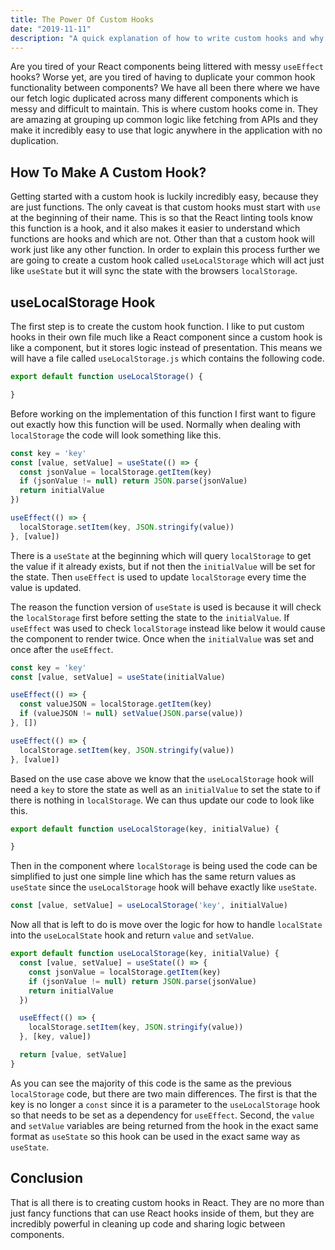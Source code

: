 ```yaml
---
title: The Power Of Custom Hooks
date: "2019-11-11"
description: "A quick explanation of how to write custom hooks and why they are so useful."
---
```


Are you tired of your React components being littered with messy `useEffect` hooks? Worse yet, are you tired of having to duplicate your common hook functionality between components? We have all been there where we have our fetch logic duplicated across many different components which is messy and difficult to maintain. This is where custom hooks come in. They are amazing at grouping up common logic like fetching from APIs and they make it incredibly easy to use that logic anywhere in the application with no duplication.

## How To Make A Custom Hook?

Getting started with a custom hook is luckily incredibly easy, because they are just functions. The only caveat is that custom hooks must start with `use` at the beginning of their name. This is so that the React linting tools know this function is a hook, and it also makes it easier to understand which functions are hooks and which are not. Other than that a custom hook will work just like any other function. In order to explain this process further we are going to create a custom hook called `useLocalStorage` which will act just like `useState` but it will sync the state with the browsers `localStorage`.

## useLocalStorage Hook

The first step is to create the custom hook function. I like to put custom hooks in their own file much like a React component since a custom hook is like a component, but it stores logic instead of presentation. This means we will have a file called `useLocalStorage.js` which contains the following code.

```javascript
export default function useLocalStorage() {

}
```

Before working on the implementation of this function I first want to figure out exactly how this function will be used. Normally when dealing with `localStorage` the code will look something like this.

```javascript
const key = 'key'
const [value, setValue] = useState(() => {
  const jsonValue = localStorage.getItem(key)
  if (jsonValue != null) return JSON.parse(jsonValue)
  return initialValue
})

useEffect(() => {
  localStorage.setItem(key, JSON.stringify(value))
}, [value])
```

There is a `useState` at the beginning which will query `localStorage` to get the value if it already exists, but if not then the `initialValue` will be set for the state. Then `useEffect` is used to update `localStorage` every time the value is updated.

The reason the function version of `useState` is used is because it will check the `localStorage` first before setting the state to the `initialValue`. If `useEffect` was used to check `localStorage` instead like below it would cause the component to render twice. Once when the `initialValue` was set and once after the `useEffect`.

```javascript
const key = 'key'
const [value, setValue] = useState(initialValue)

useEffect(() => {
  const valueJSON = localStorage.getItem(key)
  if (valueJSON != null) setValue(JSON.parse(value))
}, [])

useEffect(() => {
  localStorage.setItem(key, JSON.stringify(value))
}, [value])
```

Based on the use case above we know that the `useLocalStorage` hook will need a `key` to store the state as well as an `initialValue` to set the state to if there is nothing in `localStorage`. We can thus update our code to look like this.

```javascript
export default function useLocalStorage(key, initialValue) {

}
```

Then in the component where `localStorage` is being used the code can be simplified to just one simple line which has the same return values as `useState` since the `useLocalStorage` hook will behave exactly like `useState`.

```javascript
const [value, setValue] = useLocalStorage('key', initialValue)
```

Now all that is left to do is move over the logic for how to handle `localState` into the `useLocalState` hook and return `value` and `setValue`.

```javascript {10,12}
export default function useLocalStorage(key, initialValue) {
  const [value, setValue] = useState(() => {
    const jsonValue = localStorage.getItem(key)
    if (jsonValue != null) return JSON.parse(jsonValue)
    return initialValue
  })

  useEffect(() => {
    localStorage.setItem(key, JSON.stringify(value))
  }, [key, value])

  return [value, setValue]
}
```

As you can see the majority of this code is the same as the previous `localStorage` code, but there are two main differences. The first is that the key is no longer a `const` since it is a parameter to the `useLocalStorage` hook so that needs to be set as a dependency for `useEffect`. Second, the `value` and `setValue` variables are being returned from the hook in the exact same format as `useState` so this hook can be used in the exact same way as `useState`.

## Conclusion

That is all there is to creating custom hooks in React. They are no more than just fancy functions that can use React hooks inside of them, but they are incredibly powerful in cleaning up code and sharing logic between components.